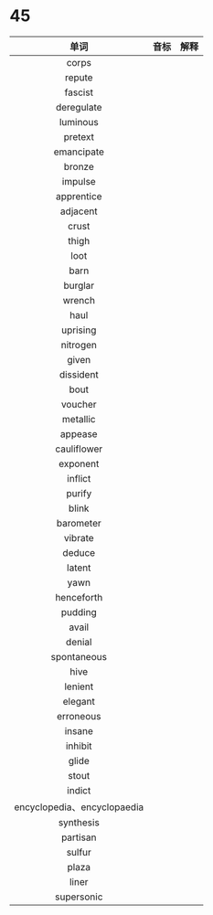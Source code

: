# 45

|            单词             | 音标 | 解释 |
| :-------------------------: | :--: | :--: |
|            corps            |      |      |
|           repute            |      |      |
|           fascist           |      |      |
|         deregulate          |      |      |
|          luminous           |      |      |
|           pretext           |      |      |
|         emancipate          |      |      |
|           bronze            |      |      |
|           impulse           |      |      |
|         apprentice          |      |      |
|          adjacent           |      |      |
|            crust            |      |      |
|            thigh            |      |      |
|            loot             |      |      |
|            barn             |      |      |
|           burglar           |      |      |
|           wrench            |      |      |
|            haul             |      |      |
|          uprising           |      |      |
|          nitrogen           |      |      |
|            given            |      |      |
|          dissident          |      |      |
|            bout             |      |      |
|           voucher           |      |      |
|          metallic           |      |      |
|           appease           |      |      |
|         cauliflower         |      |      |
|          exponent           |      |      |
|           inflict           |      |      |
|           purify            |      |      |
|            blink            |      |      |
|          barometer          |      |      |
|           vibrate           |      |      |
|           deduce            |      |      |
|           latent            |      |      |
|            yawn             |      |      |
|         henceforth          |      |      |
|           pudding           |      |      |
|            avail            |      |      |
|           denial            |      |      |
|         spontaneous         |      |      |
|            hive             |      |      |
|           lenient           |      |      |
|           elegant           |      |      |
|          erroneous          |      |      |
|           insane            |      |      |
|           inhibit           |      |      |
|            glide            |      |      |
|            stout            |      |      |
|           indict            |      |      |
| encyclopedia、encyclopaedia |      |      |
|          synthesis          |      |      |
|          partisan           |      |      |
|           sulfur            |      |      |
|            plaza            |      |      |
|            liner            |      |      |
|         supersonic          |      |      |